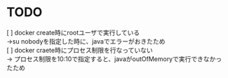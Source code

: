 # TODO
[ ] docker create時にrootユーザで実行している  
→su nobodyを指定した時に、javaでエラーがおきたため  
[ ] docker craete時にプロセス制限を行なっていない  
→ プロセス制限を10:10で指定すると、javaがoutOfMemoryで実行できなかったため


